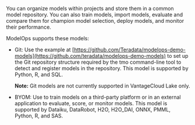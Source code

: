 You can organize models within projects and store them in a common model repository. You can also train models, import models, evaluate and compare them for champion model selection, deploy models, and monitor their performance.

ModelOps supports these models:

-   Git: Use the example at [https://github.com/Teradata/modelops-demo-models](https://github.com/teradata/modelops-demo-models) to set up the Git repository structure required by the tmo command-line tool to detect and register models in the repository. This model is supported by Python, R, and SQL.

    **Note:** Git models are not currently supported in VantageCloud Lake only.


-   BYOM: Use to train models on a third-party platform or in an external application to evaluate, score, or monitor models. This model is supported by Dataiku, DataRobot, H2O, H2O_DAI, ONNX, PMML, Python, R, and SAS.


